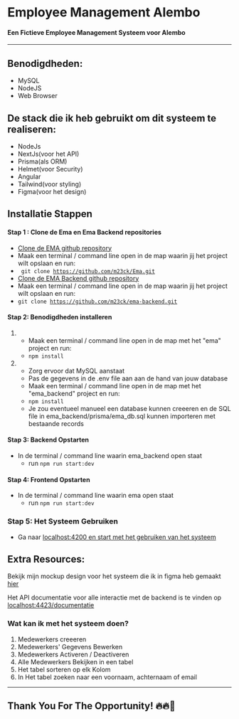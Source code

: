 # Employee Management Alembo
#### Een Fictieve Employee Management Systeem voor Alembo
---
## Benodigdheden:
- MySQL
- NodeJS
- Web Browser

## De stack die ik heb gebruikt om dit systeem te realiseren:
- NodeJs
- NextJs(voor het API)
- Prisma(als ORM)
- Helmet(voor Security)
- Angular
- Tailwind(voor styling)
- Figma(voor het design)


## Installatie Stappen
#### Stap 1 : Clone de Ema en Ema Backend repositories
-  [Clone de EMA github repository]('https://github.com/m23ck/Ema')
- Maak een terminal / command line open in de map waarin jij het project wilt opslaan en run:
- <code> git clone https://github.com/m23ck/Ema.git </code>
- [Clone de EMA Backend github repository]('https://github.com/m23ck/ema-backend')
- Maak een terminal / command line open in de map waarin jij het project wilt opslaan en run:
- <code>git clone https://github.com/m23ck/ema-backend.git</code>
#### Stap 2: Benodigdheden installeren
1. - Maak een terminal / command line open in de map met het "ema" project en run:
   - <code>npm install</code>
2. - Zorg ervoor dat MySQL aanstaat
   - Pas de gegevens in de .env file aan aan de hand van jouw database
   - Maak een terminal / command line open in de map met het "ema_backend" project en run:
   - <code>npm install</code>
   - Je zou eventueel manueel een database kunnen creeeren en de SQL file in ema_backend/prisma/ema_db.sql kunnen importeren met bestaande records


#### Stap 3: Backend Opstarten
- In de terminal / command line waarin ema_backend open staat
  - run <code>npm run start:dev</code>

#### Stap 4: Frontend Opstarten
- In de terminal / command line waarin ema open staat
  - run <code>npm run start:dev</code>

### Stap 5: Het Systeem Gebruiken
- Ga naar [localhost:4200 en start met het gebruiken van het systeem]('http://127.0.0.1:4200')


## Extra Resources:
Bekijk mijn mockup design voor het systeem die ik in figma heb gemaakt [hier]('https://www.figma.com/file/7Ev9XaKSCu5fdPkUmQg1Ex/ema?node-id=6%3A7')

Het API documentatie voor alle interactie met de backend is te vinden op [localhost:4423/documentatie]('http://127.0.0.1:4423/documentatie')


### Wat kan ik met het systeem doen?
1. Medewerkers creeeren
2. Medewerkers' Gegevens Bewerken
3. Medewerkers Activeren / Deactiveren
4. Alle Medewerkers Bekijken in een tabel
5. Het tabel sorteren op elk Kolom
6. In Het tabel zoeken naar een voornaam, achternaam of email


---

## Thank You For The Opportunity! 🔥🔥🎉